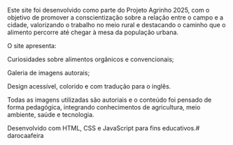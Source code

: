 Este site foi desenvolvido como parte do Projeto Agrinho 2025, com o objetivo de promover a conscientização sobre a relação entre o campo e a cidade, valorizando o trabalho no meio rural e destacando o caminho que o alimento percorre até chegar à mesa da população urbana.

O site apresenta:

Curiosidades sobre alimentos orgânicos e convencionais;

Galeria de imagens autorais;

Design acessível, colorido e com tradução para o inglês.

Todas as imagens utilizadas são autoriais e o conteúdo foi pensado de forma pedagógica, integrando conhecimentos de agricultura, meio ambiente, saúde e tecnologia.

Desenvolvido com HTML, CSS e JavaScript para fins educativos.# darocaafeira
